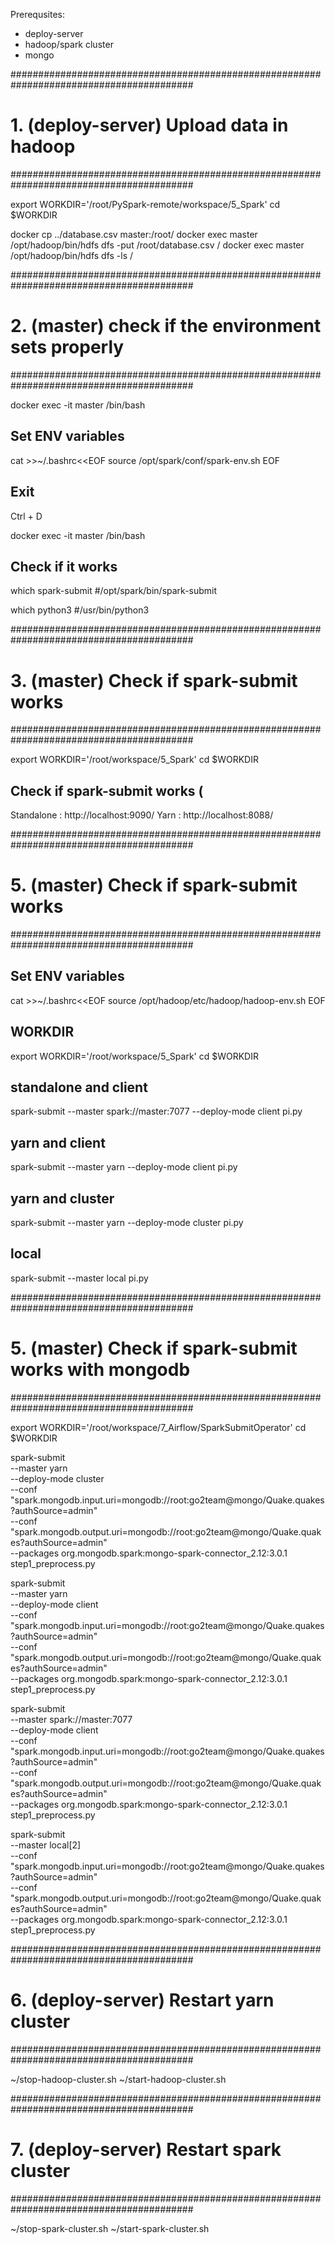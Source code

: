 
Prerequsites:
- deploy-server
- hadoop/spark cluster
- mongo

#########################################################################################
# 1. (deploy-server) Upload data in hadoop
#########################################################################################

export WORKDIR='/root/PySpark-remote/workspace/5_Spark'
cd $WORKDIR

docker cp ../database.csv master:/root/
docker exec master /opt/hadoop/bin/hdfs dfs -put /root/database.csv /
docker exec master /opt/hadoop/bin/hdfs dfs -ls /

#########################################################################################
# 2. (master) check if the environment sets properly
#########################################################################################

docker exec -it master /bin/bash

## Set ENV variables
cat >>~/.bashrc<<EOF
source /opt/spark/conf/spark-env.sh
EOF

## Exit
Ctrl + D

docker exec -it master /bin/bash

## Check if it works
which spark-submit
#/opt/spark/bin/spark-submit

which python3
#/usr/bin/python3


#########################################################################################
# 3. (master) Check if spark-submit works 
#########################################################################################

export WORKDIR='/root/workspace/5_Spark'
cd $WORKDIR

## Check if spark-submit works  ( 
        
Standalone : http://localhost:9090/ 
Yarn       : http://localhost:8088/


#########################################################################################
# 5. (master) Check if spark-submit works
#########################################################################################

## Set ENV variables
cat >>~/.bashrc<<EOF
source /opt/hadoop/etc/hadoop/hadoop-env.sh 
EOF

## WORKDIR
export WORKDIR='/root/workspace/5_Spark'
cd $WORKDIR

## standalone and client
spark-submit --master spark://master:7077 --deploy-mode client pi.py

## yarn and client
spark-submit --master yarn --deploy-mode client pi.py

## yarn and cluster
spark-submit --master yarn --deploy-mode cluster pi.py

## local
spark-submit --master local pi.py

#########################################################################################
# 5. (master) Check if spark-submit works with mongodb
#########################################################################################

export WORKDIR='/root/workspace/7_Airflow/SparkSubmitOperator'
cd $WORKDIR

spark-submit \
        --master yarn \
        --deploy-mode cluster \
        --conf "spark.mongodb.input.uri=mongodb://root:go2team@mongo/Quake.quakes?authSource=admin" \
        --conf "spark.mongodb.output.uri=mongodb://root:go2team@mongo/Quake.quakes?authSource=admin" \
        --packages org.mongodb.spark:mongo-spark-connector_2.12:3.0.1 \
        step1_preprocess.py 

spark-submit \
        --master yarn \
        --deploy-mode client \
        --conf "spark.mongodb.input.uri=mongodb://root:go2team@mongo/Quake.quakes?authSource=admin" \
        --conf "spark.mongodb.output.uri=mongodb://root:go2team@mongo/Quake.quakes?authSource=admin" \
        --packages org.mongodb.spark:mongo-spark-connector_2.12:3.0.1 \
        step1_preprocess.py 

spark-submit \
        --master spark://master:7077 \
        --deploy-mode client \
        --conf "spark.mongodb.input.uri=mongodb://root:go2team@mongo/Quake.quakes?authSource=admin" \
        --conf "spark.mongodb.output.uri=mongodb://root:go2team@mongo/Quake.quakes?authSource=admin" \
        --packages org.mongodb.spark:mongo-spark-connector_2.12:3.0.1 \
        step1_preprocess.py 

spark-submit \
        --master local[2] \
        --conf "spark.mongodb.input.uri=mongodb://root:go2team@mongo/Quake.quakes?authSource=admin" \
        --conf "spark.mongodb.output.uri=mongodb://root:go2team@mongo/Quake.quakes?authSource=admin" \
        --packages org.mongodb.spark:mongo-spark-connector_2.12:3.0.1 \
        step1_preprocess.py 

#########################################################################################
# 6. (deploy-server) Restart yarn cluster
#########################################################################################

~/stop-hadoop-cluster.sh 
~/start-hadoop-cluster.sh

#########################################################################################
# 7. (deploy-server) Restart spark cluster
#########################################################################################

~/stop-spark-cluster.sh 
~/start-spark-cluster.sh